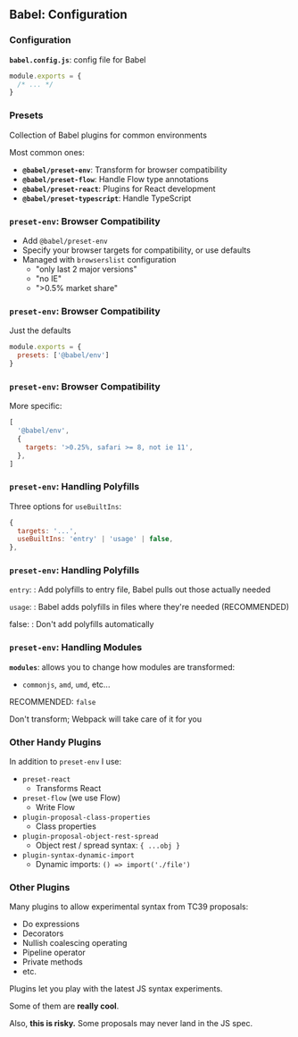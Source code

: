 ## Babel: Configuration

### Configuration

**`babel.config.js`**: config file for Babel

```javascript
module.exports = {
  /* ... */
}
```

### Presets

Collection of Babel plugins for common environments

Most common ones:

  * **`@babel/preset-env`**: Transform for browser compatibility
  * **`@babel/preset-flow`**: Handle Flow type annotations
  * **`@babel/preset-react`**: Plugins for React development
  * **`@babel/preset-typescript`**: Handle TypeScript

### `preset-env`: Browser Compatibility

  * Add `@babel/preset-env`
  * Specify your browser targets for compatibility, or use defaults
  * Managed with `browserslist` configuration
    * "only last 2 major versions"
    * "no IE"
    * ">0.5% market share"

### `preset-env`: Browser Compatibility

Just the defaults

```javascript
module.exports = {
  presets: ['@babel/env']
}
```

### `preset-env`: Browser Compatibility

More specific:

```javascript
[
  '@babel/env',
  {
    targets: '>0.25%, safari >= 8, not ie 11',
  },
]
```

### `preset-env`: Handling Polyfills

Three options for `useBuiltIns`:

```javascript
{
  targets: '...',
  useBuiltIns: 'entry' | 'usage' | false,
},
```

### `preset-env`: Handling Polyfills

`entry`:
  : Add polyfills to entry file, Babel pulls out those actually needed

`usage`:
  : Babel adds polyfills in files where they're needed (RECOMMENDED)

false:
  : Don't add polyfills automatically

### `preset-env`: Handling Modules

**`modules`**: allows you to change how modules are transformed:

  * `commonjs`, `amd`, `umd`, etc...

RECOMMENDED: `false`

Don't transform; Webpack will take care of it for you

### Other Handy Plugins

In addition to `preset-env` I use:

  * `preset-react`
    * Transforms React
  * `preset-flow` (we use Flow)
    * Write Flow
  * `plugin-proposal-class-properties`
    * Class properties
  * `plugin-proposal-object-rest-spread`
    * Object rest / spread syntax: `{ ...obj }`
  * `plugin-syntax-dynamic-import`
    * Dynamic imports: `() => import('./file')`

### Other Plugins

Many plugins to allow experimental syntax from TC39 proposals:

  * Do expressions
  * Decorators
  * Nullish coalescing operating
  * Pipeline operator
  * Private methods
  * etc.

Plugins let you play with the latest JS syntax experiments.

Some of them are **really cool**.

Also, **this is risky.** Some proposals may never land in the JS spec.
